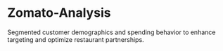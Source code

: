 # Zomato-Analysis
Segmented customer demographics and spending behavior to enhance targeting and optimize restaurant partnerships.
